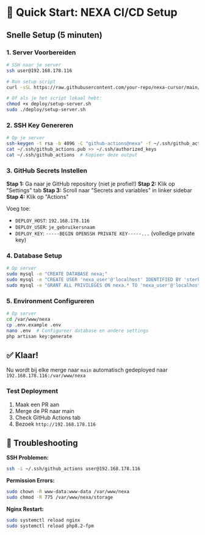 # 🚀 Quick Start: NEXA CI/CD Setup

## Snelle Setup (5 minuten)

### 1. Server Voorbereiden
```bash
# SSH naar je server
ssh user@192.168.178.116

# Run setup script
curl -sSL https://raw.githubusercontent.com/your-repo/nexa-cursor/main/deploy/setup-server.sh | sudo bash

# Of als je het script lokaal hebt:
chmod +x deploy/setup-server.sh
sudo ./deploy/setup-server.sh
```

### 2. SSH Key Genereren
```bash
# Op je server
ssh-keygen -t rsa -b 4096 -C "github-actions@nexa" -f ~/.ssh/github_actions
cat ~/.ssh/github_actions.pub >> ~/.ssh/authorized_keys
cat ~/.ssh/github_actions  # Kopieer deze output
```

### 3. GitHub Secrets Instellen
**Stap 1:** Ga naar je GitHub repository (niet je profiel!)
**Stap 2:** Klik op "Settings" tab
**Stap 3:** Scroll naar "Secrets and variables" in linker sidebar  
**Stap 4:** Klik op "Actions"

Voeg toe:
- `DEPLOY_HOST`: `192.168.178.116`
- `DEPLOY_USER`: `je_gebruikersnaam`
- `DEPLOY_KEY`: `-----BEGIN OPENSSH PRIVATE KEY-----...` (volledige private key)

### 4. Database Setup
```bash
# Op server
sudo mysql -e "CREATE DATABASE nexa;"
sudo mysql -e "CREATE USER 'nexa_user'@'localhost' IDENTIFIED BY 'sterk_wachtwoord';"
sudo mysql -e "GRANT ALL PRIVILEGES ON nexa.* TO 'nexa_user'@'localhost';"
```

### 5. Environment Configureren
```bash
# Op server
cd /var/www/nexa
cp .env.example .env
nano .env  # Configureer database en andere settings
php artisan key:generate
```

## ✅ Klaar!

Nu wordt bij elke merge naar `main` automatisch gedeployed naar `192.168.178.116:/var/www/nexa`

### Test Deployment
1. Maak een PR aan
2. Merge de PR naar main
3. Check GitHub Actions tab
4. Bezoek `http://192.168.178.116`

## 🔧 Troubleshooting

**SSH Problemen:**
```bash
ssh -i ~/.ssh/github_actions user@192.168.178.116
```

**Permission Errors:**
```bash
sudo chown -R www-data:www-data /var/www/nexa
sudo chmod -R 775 /var/www/nexa/storage
```

**Nginx Restart:**
```bash
sudo systemctl reload nginx
sudo systemctl reload php8.2-fpm
```

